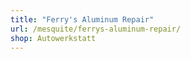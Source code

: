 ```yaml
---
title: "Ferry's Aluminum Repair"
url: /mesquite/ferrys-aluminum-repair/
shop: Autowerkstatt
---
```

